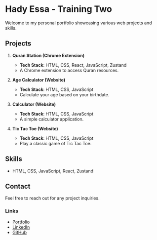 # Hady Essa - Training Two

Welcome to my personal portfolio showcasing various web projects and skills.

## Projects
1. **Quran Station (Chrome Extension)**  
   - **Tech Stack**: HTML, CSS, React, JavaScript, Zustand  
   - A Chrome extension to access Quran resources.

2. **Age Calculator (Website)**  
   - **Tech Stack**: HTML, CSS, JavaScript  
   - Calculate your age based on your birthdate.

3. **Calculator (Website)**  
   - **Tech Stack**: HTML, CSS, JavaScript  
   - A simple calculator application.

4. **Tic Tac Toe (Website)**  
   - **Tech Stack**: HTML, CSS, JavaScript  
   - Play a classic game of Tic Tac Toe.

## Skills
- HTML, CSS, JavaScript, React, Zustand

## Contact
Feel free to reach out for any project inquiries.

### Links
- [Portfolio](https://hadyessa.github.io/traning_two/)
- [LinkedIn](https://www.linkedin.com/in/hady-essa)
- [GitHub](https://github.com/hadyessa)
